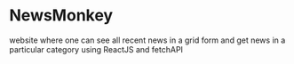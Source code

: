 # NewsMonkey
 website where one can see all recent news in a grid form and get news in a particular category using ReactJS and fetchAPI
